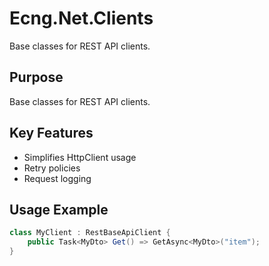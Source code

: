 # Ecng.Net.Clients

Base classes for REST API clients.

## Purpose

Base classes for REST API clients.

## Key Features

- Simplifies HttpClient usage
- Retry policies
- Request logging

## Usage Example

```csharp
class MyClient : RestBaseApiClient {
    public Task<MyDto> Get() => GetAsync<MyDto>("item");
}
```
